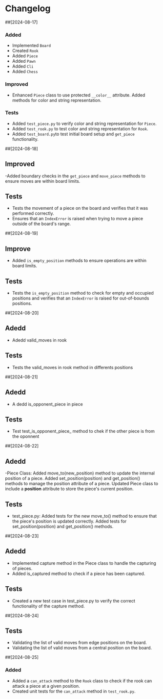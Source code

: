 # Changelog

##[2024-08-17]

### Added
- Implemented `Board` 
- Created `Rook` 
- Added `Piece`
- Added `Pawn`
- Added `Cli`
- Added `Chess`

### Improved
- Enhanced `Piece` class to use protected `__color__` attribute. Added methods for color and string representation.

### Tests
- Added `test_piece.py` to verify color and string representation for `Piece`.
- Added `test_rook.py` to test color and string representation for `Rook`.
- Added `test_board.py`to test initial board setup and `get_piece` functionality.

 ##[2024-08-18]

 ## Improved
 -Added boundary checks in the `get_piece` and `move_piece` methods to ensure moves are within board limits.

 ## Tests
 - Tests the movement of a piece on the board and verifies that it was performed correctly.
 - Ensures that an `IndexError` is raised when trying to move a piece outside of the board's range.

##[2024-08-19]

## Improve
- Added `is_empty_position` methods to ensure operations are within board limits.

## Tests
- Tests the `is_empty_position` method to check for empty and occupied positions and verifies that an `IndexError` is raised for out-of-bounds positions.

##[2024-08-20]

## Adedd
- Adedd valid_moves in rook

## Tests
- Tests the valid_moves in rook method in differents positions

##[2024-08-21]
## Adedd 
- A dedd is_opponent_piece in piece

## Tests
- Test test_is_opponent_piece_ method to chek if the other piece is from the oponnent

##[2024-08-22]
## Adedd
-Piece Class:
    Added move_to(new_position) method to update the internal position of a piece.
    Added set_position(position) and get_position() methods to manage the position attribute of a piece.
    Updated Piece class to include a __position__ attribute to store the piece's current position.

## Tests
- test_piece.py:
    Added tests for the new move_to() method to ensure that the piece's position is updated correctly.
    Added tests for set_position(position) and get_position() methods.

##[2024-08-23]
## Adedd
- Implemented capture method in the Piece class to handle the capturing of pieces.
- Added is_captured method to check if a piece has been captured.

## Tests
- Created a new test case in test_piece.py to verify the correct functionality of the capture method.

##[2024-08-24]
## Tests
- Validating the list of valid moves from edge positions on the board.
- Validating the list of valid moves from a central position on the board.

##[2024-08-25]

### Added
- Added a `can_attack` method to the `Rook` class to check if the rook can attack a piece at a given position.
- Created unit tests for the `can_attack` method in `test_rook.py`.

